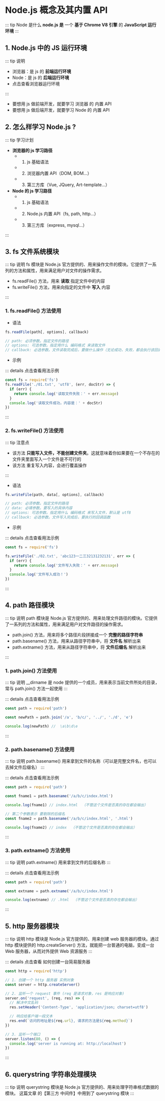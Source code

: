 # Node.js 概念及其内置 API

::: tip Node 是什么
**node.js 是** 一个 **基于 Chrome V8 引擎** 的 **JavaScript 运行环境**
:::

## 1. Node.js 中的 JS 运行环境

::: tip 说明

- 浏览器：是 js 的 **前端运行环境**
- Node：是 js 的 **后端运行环境**
- <tgx-link href="/frontend/browser/browser">点击查看浏览器运行环境</tgx-link>

:::

- 要想用 js 做前端开发，就要学习 浏览器 的 内置 API
- 要想用 js 做后端开发，就要学习 Node 的 内置 API

<tgx-img src="/node/node/node-environment.png" alt="JS 运行环境示意图" title="JS 运行环境示意图" width="740"></tgx-img>

## 2. 怎么样学习 Node.js ?

::: tip 学习计划

- **浏览器的 js 学习路径**
  - 1. js 基础语法
  - 2. 浏览器内置 API（DOM, BOM...）
  - 3. 第三方库（Vue, JQuery, Art-template...）
- **Node 的 js 学习路径**
  - 1. js 基础语法
  - 2. Node.js 内置 API（fs, path, http...）
  - 3. 第三方库（express, mysql...）

:::

## 3. fs 文件系统模块

::: tip 说明
fs 模块是 Node.js 官方提供的、用来操作文件的模块。它提供了一系列的方法和属性，用来满足用户对文件的操作需求。

- fs.readFile() 方法，用来 **读取** 指定文件中的内容
- fs.writeFile() 方法，用来向指定的文件中 **写入** 内容

:::

### 1. fs.readFile() 方法使用

- 语法

```js
fs.readFile(path[, options], callback)

// path: 必须参数。指定文件的路径
// options: 可选参数。指定用什么 编码格式 来读取文件
// callback: 必选参数。文件读取完成后，要做什么操作（无论成功，失败，都会执行该回调函数）
```

- 示例

::: details 点击查看用法示例

```js
const fs = require('fs')
fs.readFile('./01.txt', 'utf8', (err, docStr) => {
  if (err) {
    return console.log('读取文件失败：' + err.message)
  }
  console.log('读取文件成功，内容是：' + docStr)
})
```

:::

### 2. fs.writeFile() 方法使用

::: tip 注意点

- 该方法 **只能写入文件，不能创建文件夹**。这就意味着你如果要在一个不存在的文件夹里面写入一个文件是不可行的
- 该方法 重复写入内容，会进行覆盖操作

:::

- 语法

```js
fs.writeFile(path, data[, options], callback)

// path: 必须参数。指定文件的路径
// data: 必填参数。要写入的具体内容
// options: 可选参数。指定用什么 编码格式 来写入文件，默认是 utf8
// callback: 必选参数。文件写入完成后，要执行的回调函数
```

- 示例

::: details 点击查看用法示例

```js
const fs = require('fs')

fs.writeFile('./02.txt', 'abc123一二三32131232131', err => {
  if (err) {
    return console.log('文件写入失败：' + err.message)
  }
  console.log('文件写入成功！')
})
```

:::

## 4. path 路径模块

::: tip 说明
path 模块是 Node.js 官方提供的、用来处理文件路径的模块。它提供了一系列的方法和属性，用来满足用户对文件路径的操作需求。

- path.join() 方法，用来将多个路径片段拼接成一个 **完整的路径字符串**
- path.basename() 方法，用来从路径字符串中，将 **文件名** 解析出来
- path.extname() 方法，用来从路径字符串中，将 **文件后缀名** 解析出来

:::

### 1. path.join() 方法使用

::: tip 说明
\_\_dirname 是 node 提供的一个成员，用来表示当前文件所处的目录，常与 path.join() 方法一起使用
:::

::: details 点击查看用法示例

```js
const path = require('path')

const newPath = path.join('/a', 'b/c/', '../', './d', 'e')

console.log(newPath) //  \a\b\d\e
```

:::

### 2. path.basename() 方法使用

::: tip 说明
path.basename() 用来拿到文件的名称（可以是完整文件名，也可以去掉文件后缀名）
:::

::: details 点击查看用法示例

```js
const path = require('path')

const fname1 = path.basename('/a/b/c/index.html')

console.log(fname1) // index.html  （不管这个文件是否真的存在都会输出）

// 第二个参数表示 要剔除的后缀名
const fname2 = path.basename('/a/b/c/index.html', '.html')

console.log(fname2) // index  （不管这个文件是否真的存在都会输出）
```

:::

### 3. path.extname() 方法使用

::: tip 说明
path.extname() 用来拿到文件的后缀名称
:::

::: details 点击查看用法示例

```js
const path = require('path')

const extname = path.extname('/a/b/c/index.html')

console.log(extname) // .html  （不管这个文件是否真的存在都会输出）
```

:::

## 5. http 服务器模块

::: tip 说明
http 模块是 Node.js 官方提供的、用来创建 web 服务器的模块。通过 http 模块提供的 http.createServer() 方法，就能把一台普通的电脑，变成一台 Web 服务器，从而对外提供 Web 资源服务
:::

::: details 点击查看 如何创建一台简易服务器

```js
const http = require('http')

// 1. 创建一个 http 服务器 实例对象
const server = http.createServer()

// 2. 监听一个 request 事件 (req 是请求对象，res 是响应对象)
server.on('request', (req, res) => {
  // 解决中文乱码
  res.setHeader('Content-Type', 'application/json; charset=utf8')

  // 响应给客户端一段文本
  res.end(`访问的地址是${req.url}, 请求的方法是${req.method}`)
})

// 3. 监听一个端口
server.listen(80, () => {
  console.log('server is running at: http://localhost')
})
```

:::
## 6. querystring 字符串处理模块
::: tip 说明
querystring 模块是 Node.js 官方提供的、用来处理字符串格式数据的模块。
<tgx-link href="/tgx-blog/backend/node/express">这篇文章</tgx-link> 的【第三方 中间件】中用到了 querystring 模块
:::